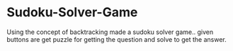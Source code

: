 # Sudoku-Solver-Game
Using the concept of backtracking made a sudoku solver game..
given  buttons are get puzzle for getting the question and solve to get the answer.
